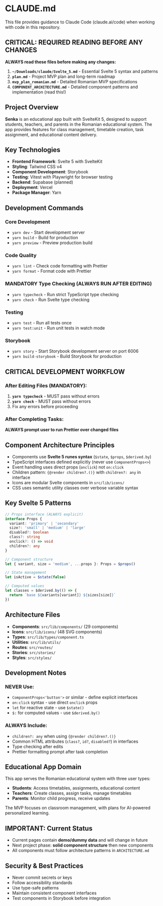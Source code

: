 # CLAUDE.md

This file provides guidance to Claude Code (claude.ai/code) when working with code in this repository.

## CRITICAL: REQUIRED READING BEFORE ANY CHANGES

**ALWAYS read these files before making any changes:**

1. **`~/Downloads/claude/Svelte_5.md`** - Essential Svelte 5 syntax and patterns
2. **`plan.md`** - Project MVP plan and long-term roadmap
3. **`mvp_plan_romanian.md`** - Detailed Romanian MVP specifications
4. **`COMPONENT_ARCHITECTURE.md`** - Detailed component patterns and implementation (read this!)

## Project Overview

**Senka** is an educational app built with SvelteKit 5, designed to support students, teachers, and parents in the Romanian educational system. The app provides features for class management, timetable creation, task assignment, and educational content delivery.

## Key Technologies

- **Frontend Framework**: Svelte 5 with SvelteKit
- **Styling**: Tailwind CSS v4
- **Component Development**: Storybook
- **Testing**: Vitest with Playwright for browser testing
- **Backend**: Supabase (planned)
- **Deployment**: Vercel
- **Package Manager**: Yarn

## Development Commands

### Core Development

- `yarn dev` - Start development server
- `yarn build` - Build for production
- `yarn preview` - Preview production build

### Code Quality

- `yarn lint` - Check code formatting with Prettier
- `yarn format` - Format code with Prettier

### MANDATORY Type Checking (ALWAYS RUN AFTER EDITING)

- `yarn typecheck` - Run strict TypeScript type checking
- `yarn check` - Run Svelte type checking

### Testing

- `yarn test` - Run all tests once
- `yarn test:unit` - Run unit tests in watch mode

### Storybook

- `yarn story` - Start Storybook development server on port 6006
- `yarn build-storybook` - Build Storybook for production

## CRITICAL DEVELOPMENT WORKFLOW

### After Editing Files (MANDATORY):

1. **`yarn typecheck`** - MUST pass without errors
2. **`yarn check`** - MUST pass without errors
3. Fix any errors before proceeding

### After Completing Tasks:

**ALWAYS prompt user to run Prettier over changed files**

## Component Architecture Principles

- Components use **Svelte 5 runes syntax** (`$state`, `$props`, `$derived.by`)
- TypeScript interfaces defined explicitly (never use `ComponentProps<>`)
- Event handling uses direct props (`onclick`) not `on:click`
- Children pattern: `{@render children?.()}` with `children?: any` in interface
- Icons are modular Svelte components in `src/lib/icons/`
- CSS uses semantic utility classes over verbose variable syntax

## Key Svelte 5 Patterns

```typescript
// Props interface (ALWAYS explicit)
interface Props {
  variant: 'primary' | 'secondary'
  size?: 'small' | 'medium' | 'large'
  disabled?: boolean
  class?: string
  onclick?: () => void
  children?: any
}

// Component structure
let { variant, size = 'medium', ...props }: Props = $props()

// State management
let isActive = $state(false)

// Computed values
let classes = $derived.by(() => {
  return `base ${variants[variant]} ${sizes[size]}`
})
```

## Architecture Files

- **Components**: `src/lib/components/` (29 components)
- **Icons**: `src/lib/icons/` (48 SVG components)
- **Types**: `src/lib/types/component.ts`
- **Utilities**: `src/lib/utils/`
- **Routes**: `src/routes/`
- **Stories**: `src/stories/`
- **Styles**: `src/styles/`

## Development Notes

### NEVER Use:

- `ComponentProps<'button'>` or similar - define explicit interfaces
- `on:click` syntax - use direct `onclick` props
- `let` for reactive state - use `$state()`
- `$:` for computed values - use `$derived.by()`

### ALWAYS Include:

- `children?: any` when using `{@render children?.()}`
- Common HTML attributes (`class?`, `id?`, `disabled?`) in interfaces
- Type checking after edits
- Prettier formatting prompt after task completion

## Educational App Domain

This app serves the Romanian educational system with three user types:

- **Students**: Access timetables, assignments, educational content
- **Teachers**: Create classes, assign tasks, manage timetables
- **Parents**: Monitor child progress, receive updates

The MVP focuses on classroom management, with plans for AI-powered personalized learning.

## IMPORTANT: Current Status

- Current pages contain **demo/dummy data** and will change in future
- Next project phase: **solid component structure** then new components
- All components must follow architecture patterns in `ARCHITECTURE.md`

## Security & Best Practices

- Never commit secrets or keys
- Follow accessibility standards
- Use type-safe patterns
- Maintain consistent component interfaces
- Test components in Storybook before integration
